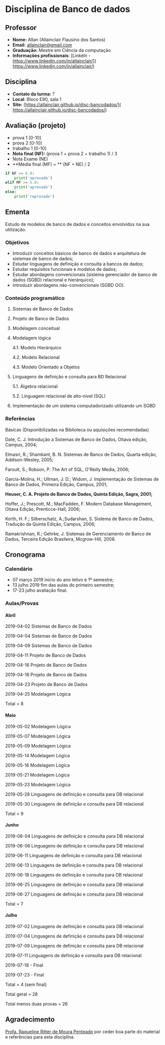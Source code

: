 # Disciplina de Banco de dados


## Professor

* **Nome:** Allan (Allainclair Flausino dos Santos)
* **Email:** allainclair@gmail.com
* **Graduação:** Mestre em Ciência da computação
* **Informações profissionais**: [LinkeIn - https://www.linkedin.com/in/allainclair/](
  https://www.linkedin.com/in/allainclair/)

## Disciplina

* **Contato da turma:** ?
* **Local**: Bloco E90, sala 1
* **Site:** [https://allainclair.github.io/disc-bancodados/](
  https://allainclair.github.io/disc-bancodados/)

## Avaliação (projeto)

* prova 1 [0-10]
* prova 2 [0-10]
* trabalho 1 [0-10]
* **Nota final (NF):** (prova 1 + prova 2 + trabalho 1) / 3
* Nota Exame (NE)
* **Média final (MF) = ** (NF + NE) / 2

```Python tab=
if NF >= 6.0:
    print('aprovado')
elif MF >= 5.0:
    print('aprovado')
else:
    print('reprovado')
```

## Ementa

Estudo de modelos de banco de dados e conceitos envolvidos na sua utilização.

### Objetivos

* Introduzir conceitos básicos de banco de dados e arquitetura de sistemas de
 banco de dados;
* Estudar linguagens de definição e consulta a bancos de dados;
* Estudar requisitos funcionais e modelos de dados;
* Estudar abordagens convencionais (sistema gerenciador de banco de dados
(SGBD) relacional e hierárquico);
* Introduzir abordagens não-convencionais (SGBD OO).

### Conteúdo programático

1. Sistemas de Banco de Dados
2. Projeto de Banco de Dados
3. Modelagem conceitual
4. Modelagem lógica

    4.1. Modelo Hierárquico

    4.2. Modelo Relacional

    4.3. Modelo Orientado a Objetos

5. Linguagens de definição e consulta para BD Relacional

    5.1. Álgebra relacional

    5.2. Linguagem relacional de alto-nível (SQL)

6. Implementação de um sistema computadorizado utilizando um SGBD

### Referências

Básicas (Disponibilizadas na Biblioteca ou aquisições recomendadas)

Date, C. J. Introdução a Sistemas de Banco de Dados, Oitava edição, Campus,
2004;

Elmasri, R.; Shamkant, B. N. Sistemas de Banco de Dados, Quarta edição, Addison-Wesley,
2005;

Faroult, S.; Robson, P. The Art of SQL, O'Reilly Media, 2006;

Garcia-Molina, H.; Ullman, J. D.; Widom, J. Implementação de Sistemas de
Banco de Dados, Primeira Edição, Campus, 2001;

**Heuser, C. A. Projeto de Banco de Dados, Quinta Edição, Sagra, 2001;**

Hoffer, J.; Prescott, M.; MacFadden, F. Modern Database Management, Oitava
Edição, Prenticce-Hall, 2006;

Korth, H. F.; Silberschatz, A.;Sudarshan, S. Sistema de Banco de Dados,
Tradução da Quinta Edição, Campus, 2006;

Ramakrishnan, R.; Gehrke, J. Sistemas de Gerenciamento de Banco de Dados, Terceira
Edição Brasileira, Mcgrow-Hill, 2008.


## Cronograma

### Calendário

* 07 março 2019 início do ano letivo e 1º semestre;
* 13 julho 2019 fim das aulas do primeiro semestre;
* 17-23 julho avaliação final.

### Aulas/Provas

#### Abril

2019-04-02 Sistemas de Banco de Dados

2019-04-04 Sistemas de Banco de Dados

2019-04-09 Sistemas de Banco de Dados

2019-04-11 Projeto de Banco de Dados

2019-04-16 Projeto de Banco de Dados

2019-04-18 Projeto de Banco de Dados

2019-04-23 Projeto de Banco de Dados

2019-04-25 Modelagem Lógica

Total = 8

#### Maio

2019-05-02 Modelagem Lógica

2019-05-07 Modelagem Lógica

2019-05-09 Modelagem Lógica

2019-05-14 Modelagem Lógica

2019-05-16 Modelagem Lógica

2019-05-21 Modelagem Lógica

2019-05-23 Modelagem Lógica

2019-05-28 Linguagens de definição e consulta para DB relacional

2019-05-30 Linguagens de definição e consulta para DB relacional

Total = 9

#### Junho

2019-06-04 Linguagens de definição e consulta para DB relacional

2019-06-06 Linguagens de definição e consulta para DB relacional

2019-06-11 Linguagens de definição e consulta para DB relacional

2019-06-13 Linguagens de definição e consulta para DB relacional

2019-06-18 Linguagens de definição e consulta para DB relacional

2019-06-25 Linguagens de definição e consulta para DB relacional

2019-06-27 Linguagens de definição e consulta para DB relacional

Total = 7

#### Julho

2019-07-02 Linguagens de definição e consulta para DB relacional

2019-07-04 Linguagens de definição e consulta para DB relacional

2019-07-09 Linguagens de definição e consulta para DB relacional

2019-07-11 Linguagens de definição e consulta para DB relacional

2019-07-18 - Final

2019-07-23 - Final

Total = 4 (sem final)

Total geral = 28

Total menos duas provas = 26

## Agradecimento

[Profa. Raqueline Ritter de Moura Penteado](http://ws2.din.uem.br/~raque/)
por ceder boa parte do material e referências para esta disciplina.
